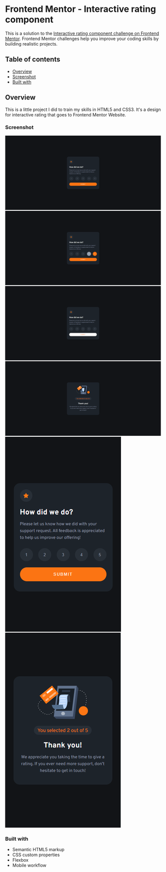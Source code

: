 # Frontend Mentor - Interactive rating component

This is a solution to the [Interactive rating component challenge on Frontend Mentor](https://www.frontendmentor.io/challenges/interactive-rating-component-koxpeBUmI/hub). Frontend Mentor challenges help you improve your coding skills by building realistic projects.

## Table of contents

- [Overview](#overview)
- [Screenshot](#screenshot)
- [Built with](#built-with)

## Overview

This is a little project I did to train my skills in HTML5 and CSS3. It's a design for interactive rating that goes to Frontend Mentor Website.

### Screenshot

![](images/Desktop_workflow1.png)
![](images/Desktop_workflow2.png)
![](images/Desktop_workflow3.png)
![](images/Desktop_workflow4.png)
![](images/Mobile_workflow1.png)
![](images/Mobile_workflow2.png)


### Built with

- Semantic HTML5 markup
- CSS custom properties
- Flexbox
- Mobile workflow